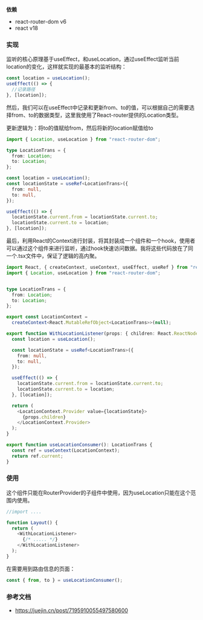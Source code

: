 **依赖**

- react-router-dom v6
- react v18

### 实现

监听的核心原理基于useEffect，和useLocation，通过useEffect监听当前location的变化，这样就实现的最基本的监听结构：

```jsx
const location = useLocation();
useEffect(() => {
  //记录路径
}, [location]);
```

然后，我们可以在useEffect中记录和更新from、to的值，可以根据自己的需要选择from、to的数据类型，这里我使用了React-router提供的Location类型。

更新逻辑为：将to的值赋给from，然后将新的location赋值给to

```typescript jsx
import { Location, useLocation } from "react-router-dom";

type LocationTrans = {
  from: Location;
  to: Location;
};

const location = useLocation();
const locationState = useRef<LocationTrans>({
  from: null,
  to: null,
});

useEffect(() => {
  locationState.current.from = locationState.current.to;
  locationState.current.to = location;
}, [location]);
```

最后，利用React的Context进行封装，将其封装成一个组件和一个hook，使用者可以通过这个组件来进行监听，通过hook快速访问数据。我将这些代码放在了同一个.tsx文件中，保证了逻辑的高内聚。

```typescript jsx
import React, { createContext, useContext, useEffect, useRef } from "react";
import { Location, useLocation } from "react-router-dom";


type LocationTrans = {
  from: Location;
  to: Location;
};

export const LocationContext =
  createContext<React.MutableRefObject<LocationTrans>>(null);

export function WithLocationListener(props: { children: React.ReactNode }) {
  const location = useLocation();

  const locationState = useRef<LocationTrans>({
    from: null,
    to: null,
  });

  useEffect(() => {
    locationState.current.from = locationState.current.to;
    locationState.current.to = location;
  }, [location]);

  return (
    <LocationContext.Provider value={locationState}>
      {props.children}
    </LocationContext.Provider>
  );
}

export function useLocationConsumer(): LocationTrans {
  const ref = useContext(LocationContext);
  return ref.current;
}
```

### 使用

这个组件只能在RouterProvider的子组件中使用，因为useLocation只能在这个范围内使用。

```typescript jsx
//import ....

function Layout() {
  return (
    <WithLocationListener>
      {/* ..... */}
    </WithLocationListener>
  );
}
```

在需要用到路由信息的页面：

```typescript jsx
const { from, to } = useLocationConsumer();
```

### 参考文档
- https://juejin.cn/post/7195910055497580600

